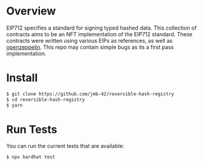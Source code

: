 # Overview
EIP712 specifies a standard for signing typed hashed data. This collection of contracts aims to be an NFT implementation of the EIP712 standard. These contracts were written using various EIPs as references, as well as [openzeppelin](https://github.com/openzeppelin). This repo may contain simple bugs as its a first pass implementation.

# Install
```sh
$ git clone https://github.com/jmb-42/reversible-hash-registry
$ cd reversible-hash-registry
$ yarn
```

# Run Tests
You can run the current tests that are available:
```sh
$ npx hardhat test
```
